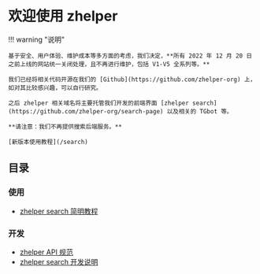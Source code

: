 # 欢迎使用 zhelper

!!! warning "说明"

    基于安全、用户体验、维护成本等多方面的考虑，我们决定，**所有 2022 年 12 月 20 日之前上线的网站统一关闭处理，且不再进行维护，包括 V1-V5 全系列等。**

    我们已经将相关代码开源在我们的 [Github](https://github.com/zhelper-org) 上，如对其比较感兴趣，可以自行研究。

    之后 zhelper 相关域名将主要托管我们开发的前端界面 [zhelper search](https://github.com/zhelper-org/search-page) 以及相关的 TGbot 等。

    **请注意：我们不再提供搜索后端服务。**

    [新版本使用教程](/search)

## 目录

### 使用

- [zhelper search 简明教程](/search)
<!-- - [zhelper TGbot 简明教程](/tgbot) -->

### 开发

- [zhelper API 规范](/api)
- [zhelper search 开发说明](/search-dev)
<!-- - [zhelper TGbot 开发说明](/tgbot-dev) -->
